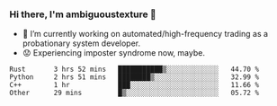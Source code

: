 ### Hi there, I'm ambiguoustexture 👋

<!--
**ambiguoustexture/ambiguoustexture** is a ✨ _special_ ✨ repository because its `README.md` (this file) appears on your GitHub profile.

Here are some ideas to get you started:
-->
- 🔭 I’m currently working on automated/high-frequency trading as a probationary system developer.
- :worried: Experiencing imposter syndrome now, maybe.

<!--START_SECTION:waka-->

```text
Rust       3 hrs 52 mins   ███████████▒░░░░░░░░░░░░░   44.70 %
Python     2 hrs 51 mins   ████████▒░░░░░░░░░░░░░░░░   32.99 %
C++        1 hr            ███░░░░░░░░░░░░░░░░░░░░░░   11.66 %
Other      29 mins         █▒░░░░░░░░░░░░░░░░░░░░░░░   05.72 %
```

<!--END_SECTION:waka-->
